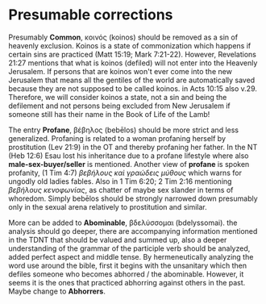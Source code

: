 # Presumable corrections

Presumably **Common**, κοινός (koinos) should be removed as a sin of heavenly exclusion. Koinos is a state of 
commonization which happens if certain sins are practiced (Matt 15:19; Mark 7:21-22). However, Revelations 21:27 
mentions that what is koinos (defiled) will not enter into the Heavenly Jerusalem. If persons that are koinos won't 
ever come into the new Jerusalem that means all the gentiles of the world are automatically saved because they are not 
supposed to be called koinos. in Acts 10:15 also v.29. Therefore, we will consider koinos a state, not a sin and being 
the defilement and not persons being excluded from New Jerusalem if someone still has their name in the Book of Life 
of the Lamb!  

The entry **Profane**, βέβηλος (bebēlos) should be more strict and less generalized. Profaning is related to a 
woman profaning herself by prostitution (Lev 21:9) in the OT and thereby profaning her father. In the NT (Heb 12:6) 
Esau lost his inheritance due to a profane lifestyle where also **male-sex-buyer/seller** is mentioned.
Another view of **profane** is spoken profanity, (1 Tim 4:7) _βεβήλους καὶ γραώδεις μύθους_ which warns for ungodly 
old ladies fables. Also in 1 Tim 6:20; 2 Tim 2:16 mentioning _βεβήλους κενοφωνίας_, as chatter of maybe sex slander 
in terms of whoredom. Simply bebēlos should be strongly narrowed down presumably only in the sexual arena relatively to
prostitution and similar.

More can be added to **Abominable**, βδελύσσομαι (bdelyssomai). the analysis should go deeper, there are accompanying 
information mentioned in the TDNT that should be valued and summed up, also a deeper understanding of the grammar of
the participle verb should be analyzed, added perfect aspect and middle tense. By hermeneutically analyzing the word use
around the bible, first it begins with the unsanitary which then defiles someone who becomes abhorred / the abominable.
However, it seems it is the ones that practiced abhorring against others in the past. Maybe change to **Abhorrers**.